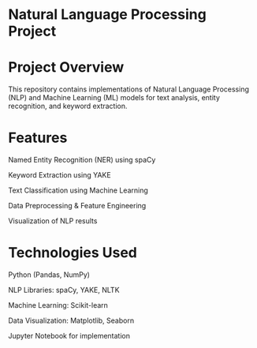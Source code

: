# Natural Language Processing Project

# Project Overview

This repository contains implementations of Natural Language Processing (NLP) and Machine Learning (ML) models for text analysis, entity recognition, and keyword extraction.

# Features

Named Entity Recognition (NER) using spaCy

Keyword Extraction using YAKE

Text Classification using Machine Learning

Data Preprocessing & Feature Engineering

Visualization of NLP results

# Technologies Used

Python (Pandas, NumPy)

NLP Libraries: spaCy, YAKE, NLTK

Machine Learning: Scikit-learn

Data Visualization: Matplotlib, Seaborn

Jupyter Notebook for implementation
